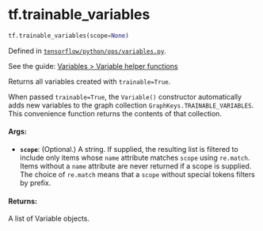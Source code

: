 <div itemscope itemtype="http://developers.google.com/ReferenceObject">
<meta itemprop="name" content="tf.trainable_variables" />
</div>

# tf.trainable_variables

``` python
tf.trainable_variables(scope=None)
```



Defined in [`tensorflow/python/ops/variables.py`](https://www.tensorflow.org/code/tensorflow/python/ops/variables.py).

See the guide: [Variables > Variable helper functions](../../../api_guides/python/state_ops.md#Variable_helper_functions)

Returns all variables created with `trainable=True`.

When passed `trainable=True`, the `Variable()` constructor automatically
adds new variables to the graph collection
`GraphKeys.TRAINABLE_VARIABLES`. This convenience function returns the
contents of that collection.

#### Args:

* <b>`scope`</b>: (Optional.) A string. If supplied, the resulting list is filtered
    to include only items whose `name` attribute matches `scope` using
    `re.match`. Items without a `name` attribute are never returned if a
    scope is supplied. The choice of `re.match` means that a `scope` without
    special tokens filters by prefix.


#### Returns:

A list of Variable objects.